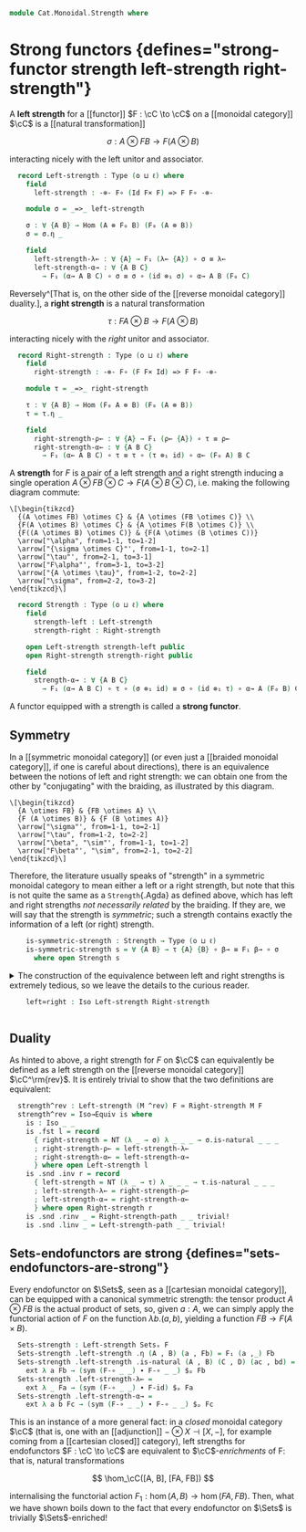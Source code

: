 <!--
```agda
open import 1Lab.Reflection.Record

open import Cat.Monoidal.Instances.Cartesian
open import Cat.Functor.Naturality
open import Cat.Instances.Product
open import Cat.Monoidal.Braided
open import Cat.Monoidal.Reverse
open import Cat.Functor.Compose
open import Cat.Monoidal.Base
open import Cat.Functor.Base
open import Cat.Prelude

import Cat.Functor.Reasoning
import Cat.Reasoning

open _=>_
```
-->

```agda
module Cat.Monoidal.Strength where
```

# Strong functors {defines="strong-functor strength left-strength right-strength"}

<!--
```agda
module _
  {o ℓ} {C : Precategory o ℓ}
  (Cᵐ : Monoidal-category C)
  (F : Functor C C)
  where
  open Cat.Reasoning C
  open Monoidal-category Cᵐ
  open Functor F
  private module F = Cat.Functor.Reasoning F
```
-->

A **left strength** for a [[functor]] $F : \cC \to \cC$ on a [[monoidal
category]] $\cC$ is a [[natural transformation]]

$$
\sigma : A \otimes FB \to F (A \otimes B)
$$

interacting nicely with the left unitor and associator.

```agda
  record Left-strength : Type (o ⊔ ℓ) where
    field
      left-strength : -⊗- F∘ (Id F× F) => F F∘ -⊗-

    module σ = _=>_ left-strength

    σ : ∀ {A B} → Hom (A ⊗ F₀ B) (F₀ (A ⊗ B))
    σ = σ.η _

    field
      left-strength-λ← : ∀ {A} → F₁ (λ← {A}) ∘ σ ≡ λ←
      left-strength-α→ : ∀ {A B C}
        → F₁ (α→ A B C) ∘ σ ≡ σ ∘ (id ⊗₁ σ) ∘ α→ A B (F₀ C)
```

Reversely^[That is, on the other side of the [[reverse monoidal
category]] duality.], a **right strength** is a natural transformation

$$
\tau : FA \otimes B \to F (A \otimes B)
$$

interacting nicely with the *right* unitor and associator.

```agda
  record Right-strength : Type (o ⊔ ℓ) where
    field
      right-strength : -⊗- F∘ (F F× Id) => F F∘ -⊗-

    module τ = _=>_ right-strength

    τ : ∀ {A B} → Hom (F₀ A ⊗ B) (F₀ (A ⊗ B))
    τ = τ.η _

    field
      right-strength-ρ← : ∀ {A} → F₁ (ρ← {A}) ∘ τ ≡ ρ←
      right-strength-α← : ∀ {A B C}
        → F₁ (α← A B C) ∘ τ ≡ τ ∘ (τ ⊗₁ id) ∘ α← (F₀ A) B C
```

<!--
```agda
    right-strength-α→ : ∀ {A B C} → τ ∘ α→ (F₀ A) B C ≡ F₁ (α→ A B C) ∘ τ ∘ (τ ⊗₁ id)
    right-strength-α→ = sym $ swizzle
      (sym (right-strength-α← ∙ assoc _ _ _))
      (α≅ .invr)
      (F.F-map-iso α≅ .invl)
```
-->

A **strength** for $F$ is a pair of a left strength and a right strength
inducing a single operation $A \otimes FB \otimes C \to F (A \otimes
B \otimes C)$, i.e. making the following diagram commute:

~~~{.quiver}
\[\begin{tikzcd}
  {(A \otimes FB) \otimes C} & {A \otimes (FB \otimes C)} \\
  {F(A \otimes B) \otimes C} & {A \otimes F(B \otimes C)} \\
  {F((A \otimes B) \otimes C)} & {F(A \otimes (B \otimes C))}
  \arrow["\alpha", from=1-1, to=1-2]
  \arrow["{\sigma \otimes C}"', from=1-1, to=2-1]
  \arrow["\tau"', from=2-1, to=3-1]
  \arrow["F\alpha"', from=3-1, to=3-2]
  \arrow["{A \otimes \tau}", from=1-2, to=2-2]
  \arrow["\sigma", from=2-2, to=3-2]
\end{tikzcd}\]
~~~

```agda
  record Strength : Type (o ⊔ ℓ) where
    field
      strength-left : Left-strength
      strength-right : Right-strength

    open Left-strength strength-left public
    open Right-strength strength-right public

    field
      strength-α→ : ∀ {A B C}
        → F₁ (α→ A B C) ∘ τ ∘ (σ ⊗₁ id) ≡ σ ∘ (id ⊗₁ τ) ∘ α→ A (F₀ B) C
```

A functor equipped with a strength is called a **strong functor**.

<!--
```agda
  private unquoteDecl left-eqv = declare-record-iso left-eqv (quote Left-strength)
  Left-strength-path
    : ∀ {a b} → a .Left-strength.left-strength ≡ b .Left-strength.left-strength
    → a ≡ b
  Left-strength-path p = Iso.injective left-eqv (Σ-prop-path (λ _ → hlevel 1) p)

  private unquoteDecl right-eqv = declare-record-iso right-eqv (quote Right-strength)
  Right-strength-path
    : ∀ {a b} → a .Right-strength.right-strength ≡ b .Right-strength.right-strength
    → a ≡ b
  Right-strength-path p = Iso.injective right-eqv (Σ-prop-path (λ _ → hlevel 1) p)
```
-->

## Symmetry

<!--
```agda
  module _ (Cᵇ : Braided-monoidal Cᵐ) where
    open Braided Cᵐ Cᵇ
    open is-iso
```
-->

In a [[symmetric monoidal category]] (or even just a [[braided monoidal
category]], if one is careful about directions), there is an equivalence
between the notions of left and right strength: we can obtain one from
the other by "conjugating" with the braiding, as illustrated by this
diagram.

~~~{.quiver}
\[\begin{tikzcd}
  {A \otimes FB} & {FB \otimes A} \\
  {F (A \otimes B)} & {F (B \otimes A)}
  \arrow["\sigma"', from=1-1, to=2-1]
  \arrow["\tau", from=1-2, to=2-2]
  \arrow["\beta", "\sim"', from=1-1, to=1-2]
  \arrow["F\beta"', "\sim", from=2-1, to=2-2]
\end{tikzcd}\]
~~~

Therefore, the literature usually speaks of "strength" in a symmetric
monoidal category to mean either a left or a right strength, but note
that this is not quite the same as a `Strength`{.Agda} as defined above,
which has left and right strengths *not necessarily related* by the
braiding. If they are, we will say that the strength is *symmetric*;
such a strength contains exactly the information of a left (or right)
strength.

```agda
    is-symmetric-strength : Strength → Type (o ⊔ ℓ)
    is-symmetric-strength s = ∀ {A B} → τ {A} {B} ∘ β→ ≡ F₁ β→ ∘ σ
      where open Strength s
```

<details>
<summary>
The construction of the equivalence between left and right strengths
is extremely tedious, so we leave the details to the curious reader.

```agda
    left≃right : Iso Left-strength Right-strength
```

</summary>

```agda
    left≃right .fst l = r where
      open Left-strength l
      open Right-strength
      r : Right-strength
      r .right-strength .η _ = F₁ β→ ∘ σ ∘ β←
      r .right-strength .is-natural _ _ (f , g) =
        (F₁ β→ ∘ σ ∘ β←) ∘ (F₁ f ⊗₁ g) ≡⟨ pullr (pullr (β←.is-natural _ _ _)) ⟩
        F₁ β→ ∘ σ ∘ (g ⊗₁ F₁ f) ∘ β←   ≡⟨ refl⟩∘⟨ extendl (σ.is-natural _ _ _) ⟩
        F₁ β→ ∘ F₁ (g ⊗₁ f) ∘ σ ∘ β←   ≡⟨ F.extendl (β→.is-natural _ _ _) ⟩
        F₁ (f ⊗₁ g) ∘ F₁ β→ ∘ σ ∘ β←   ∎
      r .right-strength-ρ← =
        F₁ ρ← ∘ F₁ β→ ∘ σ ∘ β← ≡⟨ F.pulll ρ←-β→ ⟩
        F₁ λ← ∘ σ ∘ β←         ≡⟨ pulll left-strength-λ← ⟩
        λ← ∘ β←                ≡⟨ λ←-β← ⟩
        ρ←                     ∎
      r .right-strength-α← =
        F₁ (α← _ _ _) ∘ F₁ β→ ∘ σ ∘ β←                                       ≡⟨ refl⟩∘⟨ refl⟩∘⟨ pushl3 (sym (lswizzle (σ.is-natural _ _ _) (F.annihilate (◀.annihilate (β≅ .invl))))) ⟩
        F₁ (α← _ _ _) ∘ F₁ β→ ∘ F₁ (β→ ⊗₁ id) ∘ σ ∘ (β← ⊗₁ ⌜ F₁ id ⌝) ∘ β←   ≡⟨ ap! F-id ⟩
        F₁ (α← _ _ _) ∘ F₁ β→ ∘ F₁ (β→ ⊗₁ id) ∘ σ ∘ (β← ⊗₁ id) ∘ β←          ≡⟨ F.extendl3 (sym β→-id⊗β→-α→) ⟩
        F₁ β→ ∘ F₁ (id ⊗₁ β→) ∘ F₁ (α→ _ _ _) ∘ σ ∘ (β← ⊗₁ id) ∘ β←          ≡⟨ refl⟩∘⟨ refl⟩∘⟨ pulll left-strength-α→ ⟩
        F₁ β→ ∘ F₁ (id ⊗₁ β→) ∘ (σ ∘ (id ⊗₁ σ) ∘ α→ _ _ _) ∘ (β← ⊗₁ id) ∘ β← ≡⟨ refl⟩∘⟨ refl⟩∘⟨ pullr (pullr refl) ⟩
        F₁ β→ ∘ F₁ (id ⊗₁ β→) ∘ σ ∘ (id ⊗₁ σ) ∘ α→ _ _ _ ∘ (β← ⊗₁ id) ∘ β←   ≡⟨ refl⟩∘⟨ pushr (pushr (refl⟩∘⟨ sym β←-β←⊗id-α←)) ⟩
        F₁ β→ ∘ (F₁ (id ⊗₁ β→) ∘ σ ∘ (id ⊗₁ σ)) ∘ β← ∘ (β← ⊗₁ id) ∘ α← _ _ _ ≡˘⟨ refl⟩∘⟨ pulll (▶.shufflel (σ.is-natural _ _ _)) ⟩
        F₁ β→ ∘ σ ∘ (id ⊗₁ (F₁ β→ ∘ σ)) ∘ β← ∘ (β← ⊗₁ id) ∘ α← _ _ _         ≡⟨ pushr (pushr (extendl (sym (β←.is-natural _ _ _)))) ⟩
        (F₁ β→ ∘ σ ∘ β←) ∘ ((F₁ β→ ∘ σ) ⊗₁ id) ∘ (β← ⊗₁ id) ∘ α← _ _ _       ≡⟨ refl⟩∘⟨ ◀.pulll (sym (assoc _ _ _)) ⟩
        (F₁ β→ ∘ σ ∘ β←) ∘ ((F₁ β→ ∘ σ ∘ β←) ⊗₁ id) ∘ α← _ _ _               ∎
    left≃right .snd .inv r = l where
      open Right-strength r
      open Left-strength
      l : Left-strength
      l .left-strength .η _ = F₁ β← ∘ τ ∘ β→
      l .left-strength .is-natural _ _ (f , g) =
        (F₁ β← ∘ τ ∘ β→) ∘ (f ⊗₁ F₁ g) ≡⟨ pullr (pullr (β→.is-natural _ _ _)) ⟩
        F₁ β← ∘ τ ∘ (F₁ g ⊗₁ f) ∘ β→   ≡⟨ refl⟩∘⟨ extendl (τ.is-natural _ _ _) ⟩
        F₁ β← ∘ F₁ (g ⊗₁ f) ∘ τ ∘ β→   ≡⟨ F.extendl (β←.is-natural _ _ _) ⟩
        F₁ (f ⊗₁ g) ∘ F₁ β← ∘ τ ∘ β→   ∎
      l .left-strength-λ← =
        F₁ λ← ∘ F₁ β← ∘ τ ∘ β→ ≡⟨ F.pulll λ←-β← ⟩
        F₁ ρ← ∘ τ ∘ β→         ≡⟨ pulll right-strength-ρ← ⟩
        ρ← ∘ β→                ≡⟨ ρ←-β→ ⟩
        λ←                     ∎
      l .left-strength-α→ =
        F₁ (α→ _ _ _) ∘ F₁ β← ∘ τ ∘ β→                                       ≡⟨ refl⟩∘⟨ refl⟩∘⟨ pushl3 (sym (lswizzle (τ.is-natural _ _ _) (F.annihilate (▶.annihilate (β≅ .invr))))) ⟩
        F₁ (α→ _ _ _) ∘ F₁ β← ∘ F₁ (id ⊗₁ β←) ∘ τ ∘ (⌜ F₁ id ⌝ ⊗₁ β→) ∘ β→   ≡⟨ ap! F-id ⟩
        F₁ (α→ _ _ _) ∘ F₁ β← ∘ F₁ (id ⊗₁ β←) ∘ τ ∘ (id ⊗₁ β→) ∘ β→          ≡⟨ F.extendl3 ((refl⟩∘⟨ β←.is-natural _ _ _) ∙ sym β←-β←⊗id-α←) ⟩
        F₁ β← ∘ F₁ (β← ⊗₁ id) ∘ F₁ (α← _ _ _) ∘ τ ∘ (id ⊗₁ β→) ∘ β→          ≡⟨ refl⟩∘⟨ refl⟩∘⟨ pulll right-strength-α← ⟩
        F₁ β← ∘ F₁ (β← ⊗₁ id) ∘ (τ ∘ (τ ⊗₁ id) ∘ α← _ _ _) ∘ (id ⊗₁ β→) ∘ β→ ≡⟨ refl⟩∘⟨ refl⟩∘⟨ pullr (pullr refl) ⟩
        F₁ β← ∘ F₁ (β← ⊗₁ id) ∘ τ ∘ (τ ⊗₁ id) ∘ α← _ _ _ ∘ (id ⊗₁ β→) ∘ β→   ≡⟨ refl⟩∘⟨ pushr (pushr (refl⟩∘⟨ ((refl⟩∘⟨ sym (β→.is-natural _ _ _)) ∙ sym β→-id⊗β→-α→))) ⟩
        F₁ β← ∘ (F₁ (β← ⊗₁ id) ∘ τ ∘ (τ ⊗₁ id)) ∘ β→ ∘ (id ⊗₁ β→) ∘ α→ _ _ _ ≡˘⟨ refl⟩∘⟨ pulll (◀.shufflel (τ.is-natural _ _ _)) ⟩
        F₁ β← ∘ τ ∘ ((F₁ β← ∘ τ) ⊗₁ id) ∘ β→ ∘ (id ⊗₁ β→) ∘ α→ _ _ _         ≡⟨ pushr (pushr (extendl (sym (β→.is-natural _ _ _)))) ⟩
        (F₁ β← ∘ τ ∘ β→) ∘ (id ⊗₁ (F₁ β← ∘ τ)) ∘ (id ⊗₁ β→) ∘ α→ _ _ _       ≡⟨ refl⟩∘⟨ ▶.pulll (sym (assoc _ _ _)) ⟩
        (F₁ β← ∘ τ ∘ β→) ∘ (id ⊗₁ (F₁ β← ∘ τ ∘ β→)) ∘ α→ _ _ _               ∎
    left≃right .snd .rinv r = Right-strength-path $ ext λ (A , B) →
      F₁ β→ ∘ (F₁ β← ∘ τ ∘ β→) ∘ β← ≡⟨ extendl (F.cancell (β≅ .invl)) ⟩
      τ ∘ β→ ∘ β←                   ≡⟨ elimr (β≅ .invl) ⟩
      τ                             ∎
      where open Right-strength r
    left≃right .snd .linv l = Left-strength-path $ ext λ (A , B) →
      F₁ β← ∘ (F₁ β→ ∘ σ ∘ β←) ∘ β→ ≡⟨ extendl (F.cancell (β≅ .invr)) ⟩
      σ ∘ β← ∘ β→                   ≡⟨ elimr (β≅ .invr) ⟩
      σ                             ∎
      where open Left-strength l
```
</details>

## Duality

As hinted to above, a right strength for $F$ on $\cC$ can equivalently
be defined as a left strength on the [[reverse monoidal category]]
$\cC^\rm{rev}$. It is entirely trivial to show that the two definitions
are equivalent:

<!--
```agda
module _ {o ℓ} {C : Precategory o ℓ}
  (M : Monoidal-category C) (F : Functor C C)
  where
  open is-iso
```
-->

```agda
  strength^rev : Left-strength (M ^rev) F ≃ Right-strength M F
  strength^rev = Iso→Equiv is where
    is : Iso _ _
    is .fst l = record
      { right-strength = NT (λ _ → σ) λ _ _ _ → σ.is-natural _ _ _
      ; right-strength-ρ← = left-strength-λ←
      ; right-strength-α← = left-strength-α→
      } where open Left-strength l
    is .snd .inv r = record
      { left-strength = NT (λ _ → τ) λ _ _ _ → τ.is-natural _ _ _
      ; left-strength-λ← = right-strength-ρ←
      ; left-strength-α→ = right-strength-α←
      } where open Right-strength r
    is .snd .rinv _ = Right-strength-path _ _ trivial!
    is .snd .linv _ = Left-strength-path _ _ trivial!
```

## Sets-endofunctors are strong {defines="sets-endofunctors-are-strong"}

<!--
```agda
module _ {ℓ} (F : Functor (Sets ℓ) (Sets ℓ)) where
  open Functor F
  open Left-strength
```
-->

Every endofunctor on $\Sets$, seen as a [[cartesian monoidal category]],
can be equipped with a canonical symmetric strength: the tensor product
$A \otimes FB$ is the actual product of sets, so, given $a : A$, we can
simply apply the functorial action of $F$ on the function $\lambda b.
(a, b)$, yielding a function $FB \to F(A \times B)$.

```agda
  Sets-strength : Left-strength Setsₓ F
  Sets-strength .left-strength .η (A , B) (a , Fb) = F₁ (a ,_) Fb
  Sets-strength .left-strength .is-natural (A , B) (C , D) (ac , bd) =
    ext λ a Fb → (sym (F-∘ _ _) ∙ F-∘ _ _) $ₚ Fb
  Sets-strength .left-strength-λ← =
    ext λ _ Fa → (sym (F-∘ _ _) ∙ F-id) $ₚ Fa
  Sets-strength .left-strength-α→ =
    ext λ a b Fc → (sym (F-∘ _ _) ∙ F-∘ _ _) $ₚ Fc
```

This is an instance of a more general fact: in a *closed*
monoidal category $\cC$ (that is, one with an [[adjunction]] $- \otimes
X \dashv [X, -]$, for example coming from a [[cartesian closed]] category),
left strengths for endofunctors $F : \cC \to \cC$ are equivalent to
$\cC$-*enrichments* of F: that is, natural transformations

$$
\hom_\cC([A, B], [FA, FB])
$$

internalising the functorial action $F_1 : \hom(A, B) \to \hom(FA, FB)$.
Then, what we have shown boils down to the fact that every endofunctor
on $\Sets$ is trivially $\Sets$-enriched!
